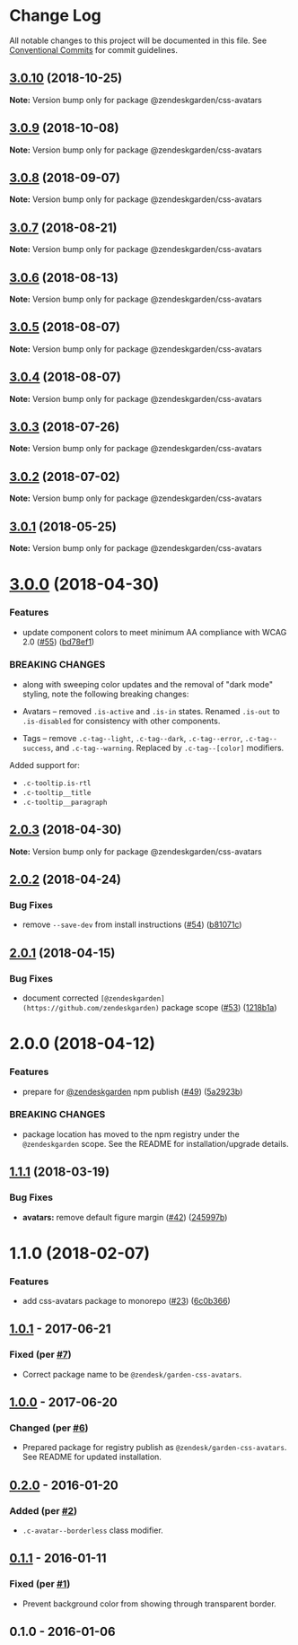 # Change Log

All notable changes to this project will be documented in this file.
See [Conventional Commits](https://conventionalcommits.org) for commit guidelines.

## [3.0.10](https://github.com/zendeskgarden/css-components/compare/@zendeskgarden/css-avatars@3.0.9...@zendeskgarden/css-avatars@3.0.10) (2018-10-25)

**Note:** Version bump only for package @zendeskgarden/css-avatars





## [3.0.9](https://github.com/zendeskgarden/css-components/compare/@zendeskgarden/css-avatars@3.0.8...@zendeskgarden/css-avatars@3.0.9) (2018-10-08)

**Note:** Version bump only for package @zendeskgarden/css-avatars





<a name="3.0.8"></a>
## [3.0.8](https://github.com/zendeskgarden/css-components/compare/@zendeskgarden/css-avatars@3.0.7...@zendeskgarden/css-avatars@3.0.8) (2018-09-07)

**Note:** Version bump only for package @zendeskgarden/css-avatars





<a name="3.0.7"></a>
## [3.0.7](https://github.com/zendeskgarden/css-components/compare/@zendeskgarden/css-avatars@3.0.6...@zendeskgarden/css-avatars@3.0.7) (2018-08-21)

**Note:** Version bump only for package @zendeskgarden/css-avatars





<a name="3.0.6"></a>
## [3.0.6](https://github.com/zendeskgarden/css-components/compare/@zendeskgarden/css-avatars@3.0.5...@zendeskgarden/css-avatars@3.0.6) (2018-08-13)

**Note:** Version bump only for package @zendeskgarden/css-avatars





<a name="3.0.5"></a>
## [3.0.5](https://github.com/zendeskgarden/css-components/compare/@zendeskgarden/css-avatars@3.0.4...@zendeskgarden/css-avatars@3.0.5) (2018-08-07)




**Note:** Version bump only for package @zendeskgarden/css-avatars

<a name="3.0.4"></a>
## [3.0.4](https://github.com/zendeskgarden/css-components/compare/@zendeskgarden/css-avatars@3.0.3...@zendeskgarden/css-avatars@3.0.4) (2018-08-07)




**Note:** Version bump only for package @zendeskgarden/css-avatars

<a name="3.0.3"></a>
## [3.0.3](https://github.com/zendeskgarden/css-components/compare/@zendeskgarden/css-avatars@3.0.2...@zendeskgarden/css-avatars@3.0.3) (2018-07-26)




**Note:** Version bump only for package @zendeskgarden/css-avatars

<a name="3.0.2"></a>
## [3.0.2](https://github.com/zendeskgarden/css-components/compare/@zendeskgarden/css-avatars@3.0.1...@zendeskgarden/css-avatars@3.0.2) (2018-07-02)




**Note:** Version bump only for package @zendeskgarden/css-avatars

<a name="3.0.1"></a>
## [3.0.1](https://github.com/zendeskgarden/css-components/compare/@zendeskgarden/css-avatars@3.0.0...@zendeskgarden/css-avatars@3.0.1) (2018-05-25)




**Note:** Version bump only for package @zendeskgarden/css-avatars

<a name="3.0.0"></a>
# [3.0.0](https://github.com/zendeskgarden/css-components/compare/@zendeskgarden/css-avatars@2.0.3...@zendeskgarden/css-avatars@3.0.0) (2018-04-30)


### Features

* update component colors to meet minimum AA compliance with WCAG 2.0 ([#55](https://github.com/zendeskgarden/css-components/issues/55)) ([bd78ef1](https://github.com/zendeskgarden/css-components/commit/bd78ef1))


### BREAKING CHANGES

* along with sweeping color updates and the removal of "dark mode" styling, note the following breaking changes:

* Avatars – removed `.is-active` and `.is-in` states. Renamed `.is-out` to `.is-disabled` for consistency with other components.
* Tags – remove `.c-tag--light`, `.c-tag--dark`, `.c-tag--error`, `.c-tag--success`, and `.c-tag--warning`. Replaced by `.c-tag--[color]` modifiers.

Added support for:

* `.c-tooltip.is-rtl`
* `.c-tooltip__title`
* `.c-tooltip__paragraph`




<a name="2.0.3"></a>
## [2.0.3](https://github.com/zendeskgarden/css-components/compare/@zendeskgarden/css-avatars@2.0.2...@zendeskgarden/css-avatars@2.0.3) (2018-04-30)




**Note:** Version bump only for package @zendeskgarden/css-avatars

<a name="2.0.2"></a>
## [2.0.2](https://github.com/zendeskgarden/css-components/compare/@zendeskgarden/css-avatars@2.0.1...@zendeskgarden/css-avatars@2.0.2) (2018-04-24)


### Bug Fixes

* remove `--save-dev` from install instructions ([#54](https://github.com/zendeskgarden/css-components/issues/54)) ([b81071c](https://github.com/zendeskgarden/css-components/commit/b81071c))




<a name="2.0.1"></a>
## [2.0.1](https://github.com/zendeskgarden/css-components/compare/@zendeskgarden/css-avatars@2.0.0...@zendeskgarden/css-avatars@2.0.1) (2018-04-15)


### Bug Fixes

* document corrected `[@zendeskgarden](https://github.com/zendeskgarden)` package scope ([#53](https://github.com/zendeskgarden/css-components/issues/53)) ([1218b1a](https://github.com/zendeskgarden/css-components/commit/1218b1a))




<a name="2.0.0"></a>
# 2.0.0 (2018-04-12)


### Features

* prepare for [@zendeskgarden](https://github.com/zendeskgarden) npm publish ([#49](https://github.com/zendeskgarden/css-components/issues/49)) ([5a2923b](https://github.com/zendeskgarden/css-components/commit/5a2923b))


### BREAKING CHANGES

* package location has moved to the npm registry under the `@zendeskgarden` scope. See the README for installation/upgrade details.




<a name="1.1.1"></a>
## [1.1.1](https://github.com/zendeskgarden/css-components/compare/@zendesk/garden-css-avatars@1.1.0...@zendesk/garden-css-avatars@1.1.1) (2018-03-19)


### Bug Fixes

* **avatars:** remove default figure margin ([#42](https://github.com/zendeskgarden/css-components/issues/42)) ([245997b](https://github.com/zendeskgarden/css-components/commit/245997b))




<a name="1.1.0"></a>
# 1.1.0 (2018-02-07)


### Features

* add css-avatars package to monorepo ([#23](https://github.com/zendeskgarden/css-components/issues/23)) ([6c0b366](https://github.com/zendeskgarden/css-components/commit/6c0b366))




<a name="1.0.1"></a>
## [1.0.1] - 2017-06-21
### Fixed (per [#7](https://github.com/zendeskgarden/css-avatars/pull/7))
- Correct package name to be `@zendesk/garden-css-avatars`.

## [1.0.0] - 2017-06-20
### Changed (per [#6](https://github.com/zendeskgarden/css-avatars/pull/6))
- Prepared package for registry publish as
`@zendesk/garden-css-avatars`. See README for updated installation.

## [0.2.0] - 2016-01-20
### Added (per [#2](https://github.com/zendeskgarden/css-avatars/pull/2))
- `.c-avatar--borderless` class modifier.

## [0.1.1] - 2016-01-11
### Fixed (per [#1](https://github.com/zendeskgarden/css-avatars/pull/1))
- Prevent background color from showing through transparent border.

## 0.1.0 - 2016-01-06

[1.0.1]: https://github.com/zendeskgarden/css-avatars/compare/v1.0.0...v1.0.1
[1.0.0]: https://github.com/zendeskgarden/css-avatars/compare/0.2.0...v1.0.0
[0.2.0]: https://github.com/zendeskgarden/css-avatars/compare/0.1.1...0.2.0
[0.1.1]: https://github.com/zendeskgarden/css-avatars/compare/0.1.0...0.1.1
